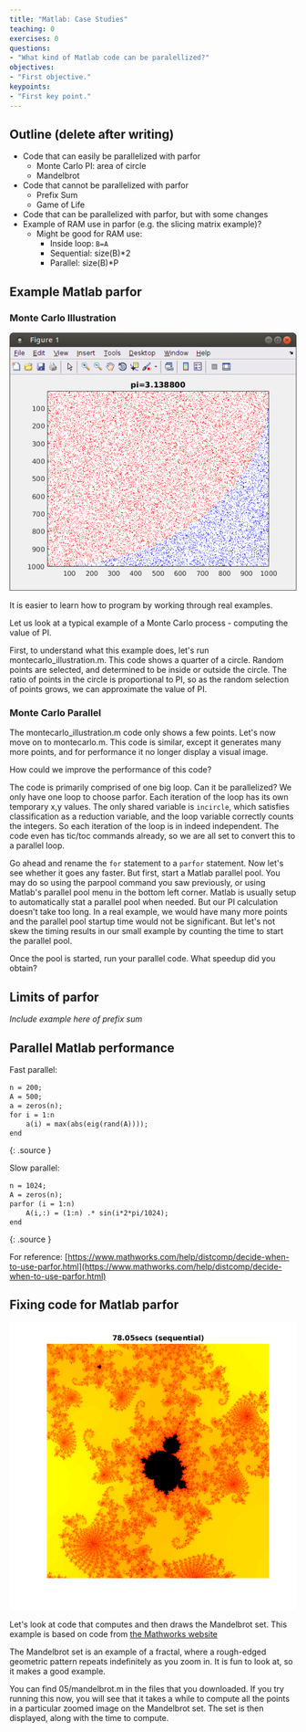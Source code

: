 ```yaml
---
title: "Matlab: Case Studies"
teaching: 0
exercises: 0
questions:
- "What kind of Matlab code can be paralellized?"
objectives:
- "First objective."
keypoints:
- "First key point."
---
```


## Outline (delete after writing)

 * Code that can easily be parallelized with parfor
   * Monte Carlo PI: area of circle
   * Mandelbrot
 * Code that cannot be parallelized with parfor
     * Prefix Sum
     * Game of Life
 * Code that can be parallelized with parfor, but with some changes
 * Example of RAM use in parfor (e.g. the slicing matrix example)?
     * Might be good for RAM use:
         * Inside loop: `B=A`
         * Sequential: size(B)*2
         * Parallel: size(B)*P


## Example Matlab parfor

### Monte Carlo Illustration

![Monte Carlo Illustration](../fig/montecarlo_illustration.png)

It is easier to learn how to program by working through real examples.

Let us look at a typical example of a Monte Carlo process - computing the value of PI.

First, to understand what this example does, let's run montecarlo_illustration.m.  This code shows a quarter of a circle.  Random points are selected, and determined to be inside or outside the circle.  The ratio of points in the circle is proportional to PI, so as the random selection of points grows, we can approximate the value of PI.

### Monte Carlo Parallel

The montecarlo_illustration.m code only shows a few points.  Let's now move on to montecarlo.m.  This code is similar, except it generates many more points, and for performance it no longer display a visual image.

How could we improve the performance of this code?

The code is primarily comprised of one big loop.  Can it be parallelized?  We only have one loop to choose  parfor. Each iteration of the loop has its own temporary x,y values.  The only shared variable is `incircle`, which satisfies classification as a reduction variable, and the loop variable correctly counts the integers.  So each iteration of the loop is in indeed independent.  The code even has tic/toc commands already, so we are all set to convert this to a parallel loop.

Go ahead and rename the `for` statement to a `parfor` statement.  Now let's see whether it goes any faster.  But first, start a Matlab parallel pool.  You may do so using the parpool command you saw previously, or using Matlab's parallel pool menu in the bottom left corner.  Matlab is usually setup to automatically stat a parallel pool when needed.  But our PI calculation doesn't take too long.  In a real example, we would have many more points and the parallel pool startup time would not be significant.  But let's not skew the timing results in our small example by counting the time to start the parallel pool.

Once the pool is started, run your parallel code.  What speedup did you obtain?

## Limits of parfor

*Include example here of prefix sum*


## Parallel Matlab performance

Fast parallel:
~~~
n = 200;
A = 500;
a = zeros(n);
for i = 1:n
    a(i) = max(abs(eig(rand(A))));
end
~~~
{: .source }

Slow parallel:
~~~
n = 1024;
A = zeros(n);
parfor (i = 1:n)
    A(i,:) = (1:n) .* sin(i*2*pi/1024);
end
~~~
{: .source }

For reference: [https://www.mathworks.com/help/distcomp/decide-when-to-use-parfor.html](https://www.mathworks.com/help/distcomp/decide-when-to-use-parfor.html)

## Fixing code for Matlab parfor

![Mandelbrot](../fig/mandelbrot.png)

Let's look at code that computes and then draws the Mandelbrot set. This example is based on code from [the Mathworks website](https://www.mathworks.com/help/distcomp/examples/illustrating-three-approaches-to-gpu-computing-the-mandelbrot-set.html)

The Mandelbrot set is an example of a fractal, where a rough-edged geometric pattern repeats indefinitely as you zoom in.  It is fun to look at, so it makes a good example.

You can find 05/mandelbrot.m in the files that you downloaded.  If you try running this now, you will see that it takes a while to compute all the points in a particular zoomed image on the Mandelbrot set.  The set is then displayed, along with the time to compute.
